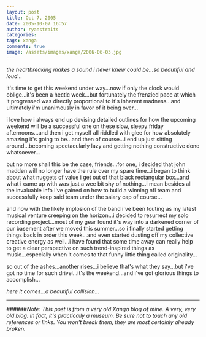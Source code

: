 ```yaml
---
layout: post
title: Oct 7, 2005
date: 2005-10-07 16:57
author: ryanstraits
categories:
tags: xanga
comments: true
image: /assets/images/xanga/2006-06-03.jpg
---
```

<em>the heartbreaking makes a sound i never knew could be...so beautiful and loud...</em>

<!-- break -->

it's time to get this weekend under way...now if only the clock would oblige...it's been a hectic week...but fortunately the frenzied pace at which it progressed was directly proportional to it's inherent madness...and ultimately i'm unanimously in favor of it being over...

i love how i always end up devising detailed outlines for how the upcoming weekend will be a successful one on these slow, sleepy friday afternoons...and then i get myself all riddled with glee for how absolutely amazing it's going to be...and then of course...i end up just sitting around...becoming spectacularly lazy and getting nothing constructive done whatsoever...

but no more shall this be the case, friends...for one, i decided that john madden will no longer have the rule over my spare time...i began to think about what nuggets of value i get out of that black rectangular box...and what i came up with was just a wee bit shy of nothing...i mean besides all the invaluable info i've gained on how to build a winning nfl team and successfully keep said team under the salary cap of course...

and now with the likely implosion of the band i've been touting as my latest musical venture creeping on the horizon...i decided to resurrect my solo recording project...most of my gear found it's way into a darkened corner of our basement after we moved this summer...so i finally started getting things back in order this week...and even started dusting off my collective creative energy as well...i have found that some time away can really help to get a clear perspective on such trend-inspired things as music...especially when it comes to that funny little thing called originality...

so out of the ashes...another rises...i believe that's what they say...but i've got no time for such drivel...it's the weekend...and i've got glorious things to accomplish...

<em>here it comes...a beautiful collision...</em>

---

######*Note: This post is from a very old Xanga blog of mine. A very, very old blog. In fact, it's practically a museum. Be sure not to touch any old references or links. You won't break them, they are most certainly already broken.*